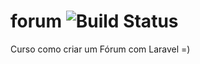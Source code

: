 # forum ![Build Status](https://travis-ci.org/mustorze/forum-laracast.svg?branch=master)
Curso como criar um Fórum com Laravel =)
